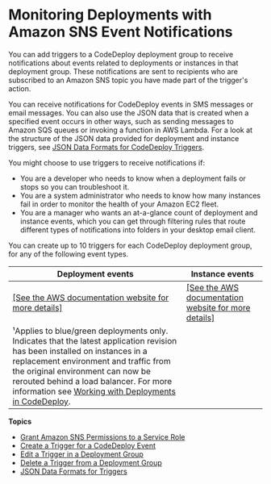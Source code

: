 # Monitoring Deployments with Amazon SNS Event Notifications<a name="monitoring-sns-event-notifications"></a>

You can add triggers to a CodeDeploy deployment group to receive notifications about events related to deployments or instances in that deployment group\. These notifications are sent to recipients who are subscribed to an Amazon SNS topic you have made part of the trigger's action\. 

You can receive notifications for CodeDeploy events in SMS messages or email messages\. You can also use the JSON data that is created when a specified event occurs in other ways, such as sending messages to Amazon SQS queues or invoking a function in AWS Lambda\. For a look at the structure of the JSON data provided for deployment and instance triggers, see [JSON Data Formats for CodeDeploy Triggers](monitoring-sns-event-notifications-json-format.md)\.

You might choose to use triggers to receive notifications if:
+ You are a developer who needs to know when a deployment fails or stops so you can troubleshoot it\.
+ You are a system administrator who needs to know how many instances fail in order to monitor the health of your Amazon EC2 fleet\.
+ You are a manager who wants an at\-a\-glance count of deployment and instance events, which you can get through filtering rules that route different types of notifications into folders in your desktop email client\. 

You can create up to 10 triggers for each CodeDeploy deployment group, for any of the following event types\.


| Deployment events | Instance events | 
| --- | --- | 
|  [\[See the AWS documentation website for more details\]](http://docs.aws.amazon.com/codedeploy/latest/userguide/monitoring-sns-event-notifications.html)  |  [\[See the AWS documentation website for more details\]](http://docs.aws.amazon.com/codedeploy/latest/userguide/monitoring-sns-event-notifications.html)  | 
| ¹Applies to blue/green deployments only\. Indicates that the latest application revision has been installed on instances in a replacement environment and traffic from the original environment can now be rerouted behind a load balancer\. For more information see [Working with Deployments in CodeDeploy](deployments.md)\. | 

**Topics**
+ [Grant Amazon SNS Permissions to a Service Role](monitoring-sns-event-notifications-permisssions.md)
+ [Create a Trigger for a CodeDeploy Event](monitoring-sns-event-notifications-create-trigger.md)
+ [Edit a Trigger in a Deployment Group](monitoring-sns-event-notifications-edit-trigger.md)
+ [Delete a Trigger from a Deployment Group](monitoring-sns-event-notifications-delete-trigger.md)
+ [JSON Data Formats for Triggers](monitoring-sns-event-notifications-json-format.md)